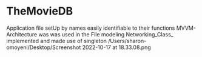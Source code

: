 # TheMovieDB

Application file setUp by names easily identifiable to their functions
MVVM- Architecture was was used in the File modeling
Networking_Class_ implemented and made use of singleton
/Users/sharon-omoyeni/Desktop/Screenshot 2022-10-17 at 18.33.08.png

